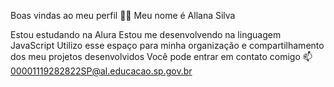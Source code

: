 Boas vindas ao meu perfil 💙💙
Meu nome é Allana Silva

Estou estudando na Alura
Estou me desenvolvendo na linguagem JavaScript
Utilizo esse espaço para minha organização e compartilhamento dos meu projetos desenvolvidos
Você pode entrar em contato comigo 📫
00001119282822SP@al.educacao.sp.gov.br
